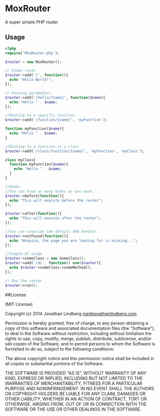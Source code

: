 MoxRouter
=========

A super simple PHP router

## Usage
```php
<?php
require('MoxRouter.php');

$router = new MoxRouter();

// Index route
$router->add('/', function(){
  echo "Hello World!";
});

// Passing parameters
$router->add('/hello/{name}', function($name){
  echo "Hello " . $name;
});

//Routing to a specific function
$router->add('/function/{name}', 'myFunction');

function myFunction($name){
  echo "Hello " . $name;
}

//Routing to a function in a class
$router->add('/class/function/{name}', 'myFunction', 'myClass');

class myClass{
  function myFunction($name){
    echo "Hello " . $name;
  }
}

//Hooks
//You can have as many hooks as you want.
$router->before(function(){
  echo "This will execute before the router";
});

$router->after(function(){
  echo "This will execute after the router";
});

//You can ovveride the default 404 handler
$router->notFound(function(){
  echo "Woopsie, the page you are looking for is missing...";
});

//Simple DI usage
$router->someClass = new SomeClass();
$router->add('/di', function() use($router){
  echo $router->someClass->someMethod();
});

// Run the router
$router->run();
```

##License

(MIT License)

Copyright (c) 2014 Jonathan Lindberg me@jonathanlindberg.com

Permission is hereby granted, free of charge, to any person obtaining a copy of this software and associated documentation files (the "Software"), to deal in the Software without restriction, including without limitation the rights to use, copy, modify, merge, publish, distribute, sublicense, and/or sell copies of the Software, and to permit persons to whom the Software is furnished to do so, subject to the following conditions:

The above copyright notice and this permission notice shall be included in all copies or substantial portions of the Software.

THE SOFTWARE IS PROVIDED "AS IS", WITHOUT WARRANTY OF ANY KIND, EXPRESS OR IMPLIED, INCLUDING BUT NOT LIMITED TO THE WARRANTIES OF MERCHANTABILITY, FITNESS FOR A PARTICULAR PURPOSE AND NONINFRINGEMENT. IN NO EVENT SHALL THE AUTHORS OR COPYRIGHT HOLDERS BE LIABLE FOR ANY CLAIM, DAMAGES OR OTHER LIABILITY, WHETHER IN AN ACTION OF CONTRACT, TORT OR OTHERWISE, ARISING FROM, OUT OF OR IN CONNECTION WITH THE SOFTWARE OR THE USE OR OTHER DEALINGS IN THE SOFTWARE.
